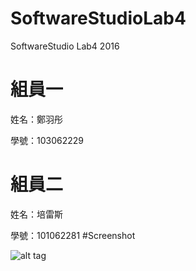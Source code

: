 # SoftwareStudioLab4
SoftwareStudio Lab4 2016

# 組員一

姓名：鄭羽彤

學號：103062229

# 組員二

姓名：培雷斯

學號：101062281
#Screenshot

![alt tag](/csc.png)
